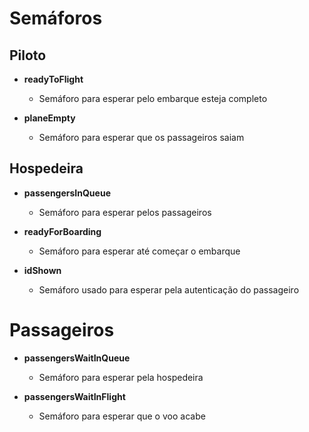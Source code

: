 # Semáforos

## Piloto

- **readyToFlight**
  
  - Semáforo para esperar pelo embarque esteja completo

- **planeEmpty**
  
  - Semáforo para esperar que os passageiros saiam

## Hospedeira

- **passengersInQueue**
  
  - Semáforo para esperar pelos passageiros

- **readyForBoarding**
  
  - Semáforo para esperar até começar o embarque

- **idShown**
  
  - Semáforo usado para esperar pela autenticação do passageiro

# Passageiros

- **passengersWaitInQueue**
  
  - Semáforo para esperar pela hospedeira

- **passengersWaitInFlight**
  
  - Semáforo para esperar que o voo acabe
